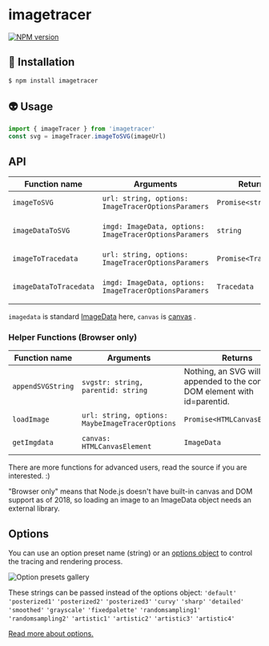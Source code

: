# imagetracer

[![NPM version](https://img.shields.io/npm/v/imagetracer?color=a1b858&label=)](https://www.npmjs.com/package/imagetracer)

## 📎 Installation
```sh
$ npm install imagetracer
```
## 👽 Usage

```js
import { imageTracer } from 'imagetracer'
const svg = imageTracer.imageToSVG(imageUrl)
```



## API
| Function name              | Arguments                                              | Returns              | Run type                       |
| -------------------------- | ------------------------------------------------------ | -------------------- | ------------------------------ |
| ```imageToSVG```           | `url: string, options: ImageTracerOptionsParamers`     | `Promise<string> `   | Asynchronous, Browser only     |
| ```imageDataToSVG```       | `imgd: ImageData, options: ImageTracerOptionsParamers` | `string`             | Synchronous, Browser & Node.js |
| ```imageToTracedata```     | `url: string, options: ImageTracerOptionsParamers`     | `Promise<Tracedata>` | Asynchronous, Browser only     |
| ```imageDataToTracedata``` | `imgd: ImageData, options: ImageTracerOptionsParamers` | `Tracedata`          | Synchronous, Browser & Node.js |

```imagedata``` is standard [ImageData](https://developer.mozilla.org/en-US/docs/Web/API/ImageData) here, ```canvas``` is [canvas](https://developer.mozilla.org/en-US/docs/Web/HTML/Element/canvas) .

### Helper Functions (Browser only)
| Function name         | Arguments                                       | Returns                                                                         | Run type                   |
| --------------------- | ----------------------------------------------- | ------------------------------------------------------------------------------- | -------------------------- |
| ```appendSVGString``` | `svgstr: string, parentid: string`              | Nothing, an SVG will be appended to the container DOM element with id=parentid. | Synchronous, Browser only  |
| ```loadImage```       | `url: string, options: MaybeImageTracerOptions` | `Promise<HTMLCanvasElement>`                                                    | Asynchronous, Browser only |
| ```getImgdata```      | `canvas: HTMLCanvasElement`                     | `ImageData`                                                                     | Synchronous, Browser only  |

There are more functions for advanced users, read the source if you are interested. :)

"Browser only" means that Node.js doesn't have built-in canvas and DOM support as of 2018, so loading an image to an ImageData object needs an external library. 

## Options
You can use an option preset name (string) or an [options object](https://github.com/murongg/imagetracer/blob/master/options.md) to control the tracing and rendering process.

![Option presets gallery](https://github.com/murongg/imagetracer/blob/main/assets/option_presets_small.jpg?raw=true)

These strings can be passed instead of the options object:
```'default'```
```'posterized1'```
```'posterized2'```
```'posterized3'```
```'curvy'```
```'sharp'```
```'detailed'```
```'smoothed'```
```'grayscale'```
```'fixedpalette'```
```'randomsampling1'```
```'randomsampling2'```
```'artistic1'```
```'artistic2'```
```'artistic3'```
```'artistic4'```

[Read more about options.](https://github.com/murongg/imagetracer/blob/master/options.md)

